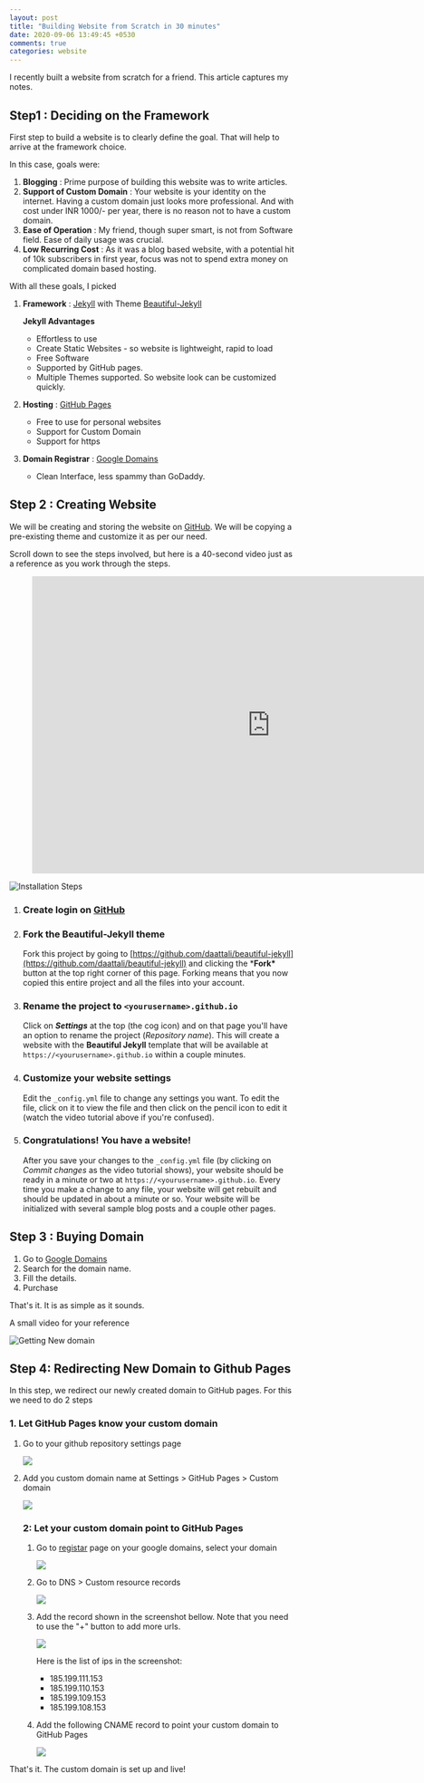 ```yaml
---
layout: post
title: "Building Website from Scratch in 30 minutes"
date: 2020-09-06 13:49:45 +0530
comments: true
categories: website
---
```


I recently built a website from scratch for a friend. This article captures my notes.



## Step1 : Deciding on the Framework

First step to build a website is to clearly define the goal. That will help to arrive at the framework choice.

In this case, goals were:

1. **Blogging** : Prime purpose of building this website was to write articles. 
2. **Support of Custom Domain** : Your website is your identity on the internet. Having a custom domain just looks more professional.  And with cost under INR 1000/- per year, there is no reason not to have a custom domain. 
3. **Ease of Operation** : My friend, though super smart, is not from Software field. Ease of daily usage was crucial. 
4. **Low Recurring Cost** : As it was a blog based website, with a potential hit of 10k subscribers in first year, focus was not to spend extra money on complicated domain based hosting.

With all these goals, I picked 

1. **Framework** : [Jekyll](https://jekyllrb.com/) with Theme [Beautiful-Jekyll](https://github.com/daattali/beautiful-jekyll#readme)

   **Jekyll Advantages**

   - Effortless to use
   - Create Static Websites - so website is lightweight, rapid to load
   - Free Software
   - Supported by GitHub pages. 
   - Multiple Themes supported. So website look can be customized quickly. 

2. **Hosting** : [GitHub Pages](https://pages.github.com/)

   - Free to use for personal websites
   - Support for Custom Domain
   - Support for https

3. **Domain Registrar** : [Google Domains](https://domains.google.com/)

   - Clean Interface, less spammy  than GoDaddy.



## Step 2 : Creating Website

We will be creating and storing the website on [GitHub](https://github.com/). We will be copying a pre-existing theme and customize it as per our need.

Scroll down to see the steps involved, but here is a 40-second video just as a reference as you work through the steps. 



<figure class="video_container">
<iframe width="840" height="525" src="https://www.youtube.com/embed/PfeKKt-qv2A" frameborder="0" allow="accelerometer; autoplay; encrypted-media; gyroscope; picture-in-picture" allowfullscreen></iframe>
</figure>





![Installation Steps](../assets/img/install-steps.gif)

1. ### Create login on [GitHub](https://github.com/)

2. ### Fork the Beautiful-Jekyll theme 

   Fork this project by going to [https://github.com/daattali/beautiful-jekyll](https://github.com/daattali/beautiful-jekyll) and clicking the ***Fork\*** button at the top right corner of this page. Forking means that you now copied this entire project and all the files into your account.

3. ### Rename the project to `<yourusername>.github.io`

   Click on ***Settings*** at the top (the cog icon) and on that page you'll have an option to rename the project (*Repository name*). This will create a website with the **Beautiful Jekyll** template that will be available at `https://<yourusername>.github.io` within a couple minutes.

4. ### Customize your website settings

   Edit the `_config.yml` file to change any settings you want. To edit the file, click on it to view the file and then click on the pencil icon to edit it (watch the video tutorial above if you're confused). 

5. ### Congratulations! You have a website!

   After you save your changes to the `_config.yml` file (by clicking on *Commit changes* as the video tutorial shows), your website should be ready in a minute or two at `https://<yourusername>.github.io`. Every time you make a change to any file, your website will get rebuilt and should be updated in about a minute or so. Your website will be initialized with several sample blog posts and a couple other pages.



## Step 3 : Buying Domain

1. Go to [Google Domains](https://domains.google.com/registrar/search)
2. Search for the domain name. 
3. Fill the details. 
4. Purchase

That's it. It is as simple as it sounds. 

A small video for your reference

![Getting New domain](../assets/img/google-domains-registrar-choosing-domain-name.gif)



## Step 4: Redirecting New Domain to Github Pages

In this step, we redirect our newly created domain to GitHub pages. For this we need to do 2 steps

### 1. Let GitHub Pages know your custom domain

1. Go to your github repository settings page

   ![](../assets/img/website-design/github-settings.png)

2. Add you custom domain name at Settings > GitHub Pages > Custom domain

   ![](../assets/img/website-design/github-github-pages.png)

   ### 2: Let your custom domain point to GitHub Pages

   1. Go to [registar](https://domains.google.com/m/registrar/) page on your google domains, select your domain

      ![](../assets/img/website-design/google-domain-list.png)

   2. Go to DNS > Custom resource records

      ![](../assets/img/website-design/google-domain-custom-resource.png)

   3. Add the record shown in the screenshot bellow. Note that you need to use the "+" button to add more urls.

      ![](../assets/img/website-design/google-domains-a-record.png)

      Here is the list of ips in the screenshot:

      - 185.199.111.153
      - 185.199.110.153
      - 185.199.109.153
      - 185.199.108.153

   4. Add the following CNAME record to point your custom domain to GitHub Pages

      ![](../assets/img/website-design/cname-record.png)



That's it. The custom domain is set up and live! 